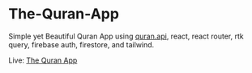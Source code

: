 # The-Quran-App

Simple yet Beautiful Quran App using [quran.api](https://quran.api-docs.io/v4/), react, react router, rtk query, firebase auth, firestore, and tailwind.

Live: [The Quran App](https://the-quran-app.netlify.app/)
